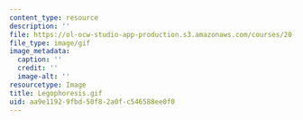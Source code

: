 ```yaml
---
content_type: resource
description: ''
file: https://ol-ocw-studio-app-production.s3.amazonaws.com/courses/20-020-introduction-to-biological-engineering-design-spring-2009/aa9e11929fbd50f82a0fc546588ee0f0_Legophoresis.gif
file_type: image/gif
image_metadata:
  caption: ''
  credit: ''
  image-alt: ''
resourcetype: Image
title: Legophoresis.gif
uid: aa9e1192-9fbd-50f8-2a0f-c546588ee0f0
---
```

